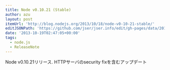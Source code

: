 ```yaml
---
title: Node v0.10.21 (Stable)
author: azu
layout: post
itemUrl: 'http://blog.nodejs.org/2013/10/18/node-v0-10-21-stable/'
editJSONPath: 'https://github.com/jser/jser.info/edit/gh-pages/data/2013/10/index.json'
date: '2013-10-19T02:47:05+00:00'
tags:
  - node.js
  - ReleaseNote
---
```

Node v0.10.21リリース.
HTTPサーバのsecurity fixを含むアップデート
